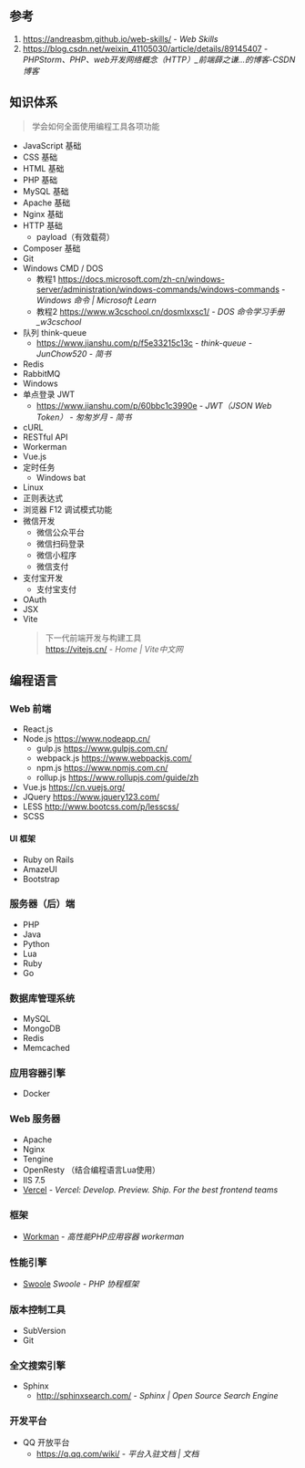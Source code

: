 
## 参考

1. https://andreasbm.github.io/web-skills/ - _Web Skills_
2. https://blog.csdn.net/weixin_41105030/article/details/89145407 - *PHPStorm、PHP、web开发网络概念（HTTP）_前端薛之谦...的博客-CSDN博客*


## 知识体系

> 学会如何全面使用编程工具各项功能

- JavaScript 基础
- CSS 基础
- HTML 基础
- PHP 基础
- MySQL 基础
- Apache 基础
- Nginx 基础
- HTTP 基础
    - payload（有效载荷）
- Composer 基础
- Git
- Windows CMD / DOS
    - 教程1 https://docs.microsoft.com/zh-cn/windows-server/administration/windows-commands/windows-commands - *Windows 命令 | Microsoft Learn*
    - 教程2 https://www.w3cschool.cn/dosmlxxsc1/ - *DOS 命令学习手册_w3cschool*
- 队列 think-queue
    - https://www.jianshu.com/p/f5e33215c13c - *think-queue - JunChow520 - 简书*
- Redis
- RabbitMQ
- Windows
- 单点登录 JWT
    - https://www.jianshu.com/p/60bbc1c3990e - *JWT（JSON Web Token） - 匆匆岁月 - 简书*
- cURL
- RESTful API
- Workerman
- Vue.js
- 定时任务
    - Windows bat
- Linux
- 正则表达式
- 浏览器 F12 调试模式功能
- 微信开发
    - 微信公众平台
    - 微信扫码登录
    - 微信小程序
    - 微信支付
- 支付宝开发
    - 支付宝支付
- OAuth
- JSX
- Vite
    > 下一代前端开发与构建工具  
    > https://vitejs.cn/ - *Home | Vite中文网*


## 编程语言

### Web 前端

- React.js
- Node.js https://www.nodeapp.cn/
    - gulp.js https://www.gulpjs.com.cn/
    - webpack.js https://www.webpackjs.com/
    - npm.js https://www.npmjs.com.cn/
    - rollup.js https://www.rollupjs.com/guide/zh
- Vue.js https://cn.vuejs.org/
- JQuery https://www.jquery123.com/
- LESS http://www.bootcss.com/p/lesscss/
- SCSS



#### UI 框架

- Ruby on Rails
- AmazeUI
- Bootstrap



### 服务器（后）端

- PHP
- Java
- Python
- Lua
- Ruby
- Go



### 数据库管理系统

- MySQL
- MongoDB
- Redis
- Memcached



### 应用容器引擎

- Docker



### Web 服务器

- Apache
- Nginx
- Tengine
- OpenResty （结合编程语言Lua使用）
- IIS 7.5
- [Vercel](https://vercel.com/ "前端部署") - *Vercel: Develop. Preview. Ship. For the best frontend teams*



### 框架

- [Workman](https://www.workerman.net) - *高性能PHP应用容器 workerman*



### 性能引擎

- [Swoole](https://www.swoole.com) *Swoole - PHP 协程框架*



### 版本控制工具

- SubVersion
- Git



### 全文搜索引擎

- Sphinx
    - http://sphinxsearch.com/ - *Sphinx | Open Source Search Engine*


### 开发平台

- QQ 开放平台
    - https://q.qq.com/wiki/ - *平台入驻文档 | 文档*